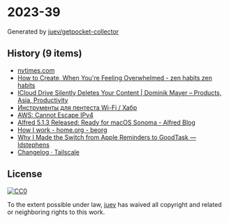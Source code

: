 # 2023-39

Generated by [juev/getpocket-collector](https://github.com/juev/getpocket-collector)

## History (9 items)

- [nytimes.com](https://www.nytimes.com/2023/09/17/opinion/sports-zen-mental-subtraction.html)
- [How to Create, When You're Feeling Overwhelmed - zen habits zen habits](https://zenhabits.net/chaos-creating/)
- [ICloud Drive Silently Deletes Your Content | Dominik Mayer – Products, Asia, Productivity](https://www.dominikmayer.com/2023/09/icloud-drive-silently-deletes-your-content/)
- [Инструменты для пентеста Wi-Fi / Хабр](https://habr.com/ru/articles/762232/)
- [AWS: Cannot Escape IPv4](https://tty.neveragain.de/2023/09/21/aws-cannot-escape-ipv4.html)
- [Alfred 5.1.3 Released: Ready for macOS Sonoma - Alfred Blog](https://www.alfredapp.com/blog/releases/alfred-5-1-3-ready-for-macos-sonoma/)
- [How I work - home.org - beorg](https://beorgapp.com/blog/home-org/)
- [Why I Made the Switch from Apple Reminders to GoodTask — ldstephens](https://ldstephens.me/why-i-made-the-switch-from-apple-reminders-to-goodtask)
- [Changelog · Tailscale](https://tailscale.com/changelog/)

## License

[![CC0](https://mirrors.creativecommons.org/presskit/buttons/88x31/svg/cc-zero.svg)](https://creativecommons.org/publicdomain/zero/1.0/)

To the extent possible under law, [juev](https://github.com/juev) has waived all copyright and related or neighboring rights to this work.
